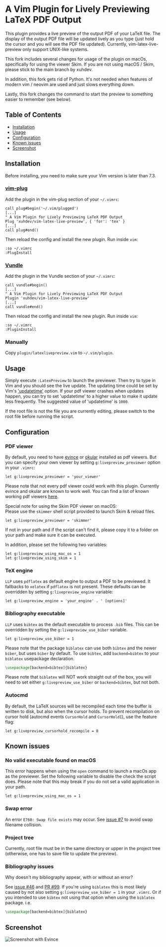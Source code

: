 A Vim Plugin for Lively Previewing LaTeX PDF Output
===================================================

This plugin provides a live preview of the output PDF of your LaTeX file. The
display of the output PDF file will be updated lively as you type (just hold
the cursor and you will see the PDF file updated). Currently,
vim-latex-live-preview only support UNIX-like systems.
  
This fork includes several changes for usage of the plugin on macOs, specifically
for using the viewer Skim. If you are not using macOS / Skim, please stick to
the main branch by xuhdev.  
  
In addition, this fork gets rid of Python. It's not needed when features of modern
vim / neovim are used and just slows everything down.  
  
Lastly, this fork changes the command to start the preview to something easier to
remember (see below).

Table of Contents
-----------------

- [Installation](#installation)
- [Usage](#usage)
- [Configuration](#configuration)
- [Known issues](#known-issues)
- [Screenshot](#screenshot)

Installation
------------

Before installing, you need to make sure your Vim version is later than 7.3.

### [vim-plug](https://github.com/junegunn/vim-plug)

Add the plugin in the vim-plug section of your `~/.vimrc`:

```vim
call plug#begin('~/.vim/plugged')
[...]
" A Vim Plugin for Lively Previewing LaTeX PDF Output
Plug 'xuhdev/vim-latex-live-preview', { 'for': 'tex' }
[...]
call plug#end()
```

Then reload the config and install the new plugin. Run inside `vim`:

```vim
:so ~/.vimrc
:PlugInstall
```

### [Vundle](https://github.com/VundleVim/Vundle.vim)

Add the plugin in the Vundle section of your `~/.vimrc`:

```vim
call vundle#begin()
[...]
" A Vim Plugin for Lively Previewing LaTeX PDF Output
Plugin 'xuhdev/vim-latex-live-preview'
[...]
call vundle#end()
```

Then reload the config and install the new plugin. Run inside `vim`:

```vim
:so ~/.vimrc
:PluginInstall
```

### Manually

Copy `plugin/latexlivepreview.vim` to `~/.vim/plugin`.

Usage
-----

Simply execute `:LatexPreview` to launch the previewer. Then try to type in
Vim and you should see the live update. The updating time could be set by Vim's
['updatetime'][] option. If your pdf viewer crashes when updates happen, you can
try to set 'updatetime' to a higher value to make it update less frequently. The
suggested value of 'updatetime' is `1000`.

If the root file is not the file you are currently editing, please switch to the root
file before running the script.

Configuration
-------------

### PDF viewer

By default, you need to have [evince][] or [okular][] installed as pdf viewers.
But you can specify your own viewer by setting `g:livepreview_previewer`
option in your `.vimrc`:

```vim
let g:livepreview_previewer = 'your_viewer'
```

Please note that not every pdf viewer could work with this plugin. Currently
evince and okular are known to work well. You can find a list of known working
pdf viewers [here](https://github.com/xuhdev/vim-latex-live-preview/wiki/Known-Working-PDF-Viewers).  

Special note for using the Skim PDF viewer on macOS:  
Please use the `skimmer` shell script provided to launch Skim & reload files.

```vim
let g:livepreview_previewer = 'skimmer'
```

If not in your path and if the script can't find it, please copy it to a folder
on your path and make sure it can be executed.  

In addition, please set the following two variables:

```vim
let g:livepreview_using_mac_os = 1
let g:livepreview_using_skim = 1
```

### TeX engine

`LLP` uses `pdflatex` as default engine to output a PDF to be previewed. It
fallbacks to `xelatex` if `pdflatex` is not present. These defaults can be
overridden by setting `g:livepreview_engine` variable:

```vim
let g:livepreview_engine = 'your_engine' . ' [options]'
```

### Bibliography executable

`LLP` uses `bibtex` as the default executable to process `.bib` files. This can
be overridden by setting the `g:livepreview_use_biber` variable.

```vim
let g:livepreview_use_biber = 1
```

Please note that the package `biblatex` can use both `bibtex` and the newer
`biber`, but uses `biber` by default. To use `bibtex`, add `backend=bibtex`
to your `biblatex` usepackage declaration.

```latex
\usepackage[backend=bibtex]{biblatex}
```

Please note that `biblatex` will NOT work straight out of the box, you will
need to set either `g:livepreview_use_biber` or `backend=bibtex`, but not both.


### Autocmd

By default, the LaTeX sources will be recompiled each time the buffer is written
to disk, but also when the cursor holds. To prevent recompilation on cursor
hold (autocmd events `CursorHold` and `CursorHoldI`), use the feature flag:

```vim
let g:livepreview_cursorhold_recompile = 0
```

Known issues
------------

### No valid executable found on macOS

This error happens when using the `open` command to launch a macOs app as the
previewer. Set the following variable to disable the check the script does.
Please note that this may break if you do not set a valid application in your
path.

```vim
let g:livepreview_using_mac_os = 1
```

### Swap error

An error `E768: Swap file exists` may occur. See
[issue #7](https://github.com/xuhdev/vim-latex-live-preview/issues/7) to avoid
swap filename collision.

### Project tree

Currently, root file must be in the same directory or upper in the project tree
(otherwise, one has to save file to update the preview).

### Bibliography issues

Why doesn't my bibliography appear, with or without an error?

See [issue #46](https://github.com/xuhdev/vim-latex-live-preview/issues/46) and 
[PR #99](https://github.com/xuhdev/vim-latex-live-preview/pull/99).
If you're using `biblatex` this is most likely caused by not also setting 
`g:livepreview_use_biber = 1` in your `.vimrc`. Or if you intended to use
`bibtex` not using that option when using the `biblatex` package. i.e.

```latex
\usepackage[backend=bibtex]{biblatex}
```


Screenshot
----------

![Screenshot with Evince](misc/screenshot-evince.gif)

<!--
The screenshot is at ./misc/screenshot-evince.gif
-->

['updatetime']: http://vimdoc.sourceforge.net/htmldoc/options.html#%27updatetime%27
[Skim]: https://skim-app.sourceforge.io/
[evince]: http://projects.gnome.org/evince/
[okular]: http://okular.kde.org/

